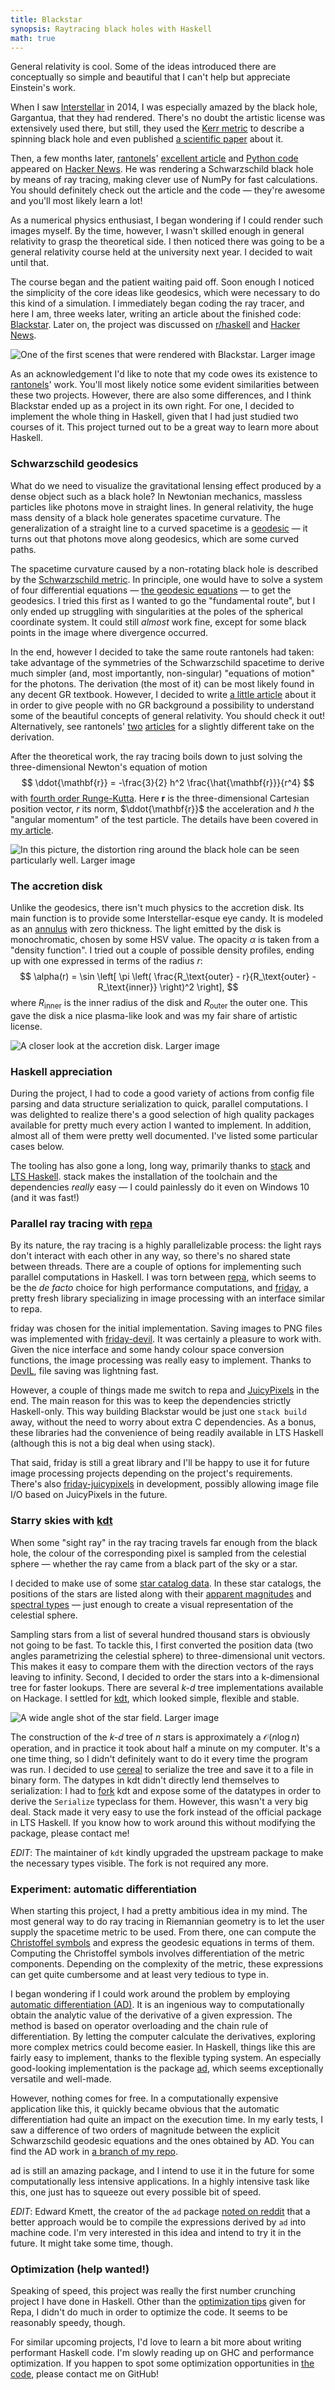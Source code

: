 ```yaml
---
title: Blackstar
synopsis: Raytracing black holes with Haskell
math: true
---
```


General relativity is cool. Some of the ideas introduced there are conceptually so simple and beautiful that I can't help but appreciate Einstein's work.

When I saw [Interstellar](http://www.imdb.com/title/tt0816692/) in 2014, I was especially amazed by the black hole, Gargantua, that they had rendered. There's no doubt the artistic license was extensively used there, but still, they used the [Kerr metric](https://en.wikipedia.org/wiki/Kerr_metric) to describe a spinning black hole and even published [a scientific paper](http://arxiv.org/pdf/1502.03808v2.pdf) about it.

Then, a few months later, [rantonels](http://rantonels.github.io/)' [excellent article](http://rantonels.github.io/starless/) and [Python code](https://github.com/rantonels/starless) appeared on [Hacker News](https://news.ycombinator.com/). He was rendering a Schwarzschild black hole by means of ray tracing, making clever use of NumPy for fast calculations. You should definitely check out the article and the code &mdash; they're awesome and you'll most likely learn a lot!

As a numerical physics enthusiast, I began wondering if I could render such images myself. By the time, however, I wasn't skilled enough in general relativity to grasp the theoretical side. I then noticed there was going to be a general relativity course held at the university next year. I decided to wait until that.

The course began and the patient waiting paid off. Soon enough I noticed the simplicity of the core ideas like geodesics, which were necessary to do this kind of a simulation. I immediately began coding the ray tracer, and here I am, three weeks later, writing an article about the finished code: [Blackstar](https://github.com/flannelhead/blackstar). Later on, the project was discussed on [r/haskell](https://www.reddit.com/r/haskell/comments/4a39b4/rendering_black_holes_with_haskell/) and [Hacker News](https://news.ycombinator.com/item?id=11271772).

![One of the first scenes that were rendered with Blackstar. [Larger image](/images/default-hires-bloomed.png)](/images/default-hires-bloomed-960.png)

As an acknowledgement I'd like to note that my code owes its existence to [rantonels](http://rantonels.github.io/)' work. You'll most likely notice some evident similarities between these two projects. However, there are also some differences, and I think Blackstar ended up as a project in its own right. For one, I decided to implement the whole thing in Haskell, given that I had just studied two courses of it. This project turned out to be a great way to learn more about Haskell.

### Schwarzschild geodesics
What do we need to visualize the gravitational lensing effect produced by a dense object such as a black hole? In Newtonian mechanics, massless particles like photons move in straight lines. In general relativity, the huge mass density of a black hole generates spacetime curvature. The generalization of a straight line to a curved spacetime is a [geodesic](https://en.wikipedia.org/wiki/Geodesic) &mdash; it turns out that photons move along geodesics, which are some curved paths.

The spacetime curvature caused by a non-rotating black hole is described by the [Schwarzschild metric](https://en.wikipedia.org/wiki/Schwarzschild_metric). In principle, one would have to solve a system of four differential equations &mdash; [the geodesic equations](https://en.wikipedia.org/wiki/Schwarzschild_geodesics#Geodesic_equation) &mdash; to get the geodesics. I tried this first as I wanted to go the "fundamental route", but I only ended up struggling with singularities at the poles of the spherical coordinate system. It could still *almost* work fine, except for some black points in the image where divergence occurred.

In the end, however I decided to take the same route rantonels had taken: take advantage of the symmetries of the Schwarzschild spacetime to derive much simpler (and, most importantly, non-singular) "equations of motion" for the photons. The derivation (the most of it) can be most likely found in any decent GR textbook. However, I decided to write [a little article](/posts/2016-03-06-photons-and-black-holes.html) about it in order to give people with no GR background a possibility to understand some of the beautiful concepts of general relativity. You should check it out! Alternatively, see rantonels' [two](http://spiro.fisica.unipd.it/~antonell/schwarzschild/) [articles](http://rantonels.github.io/starless/) for a slightly different take on the derivation.

After the theoretical work, the ray tracing boils down to just solving the three-dimensional Newton's equation of motion
$$
\ddot{\mathbf{r}} = -\frac{3}{2} h^2 \frac{\hat{\mathbf{r}}}{r^4}
$$
with [fourth order Runge-Kutta](https://en.wikipedia.org/wiki/Runge%E2%80%93Kutta_methods#The_Runge.E2.80.93Kutta_method). Here $\mathbf{r}$ is the three-dimensional Cartesian position vector, $r$ its norm, $\ddot{\mathbf{r}}$ the acceleration and $h$ the "angular momentum" of the test particle. The details have been covered in [my article](/posts/2016-03-06-photons-and-black-holes.html).

![In this picture, the distortion ring around the black hole can be seen particularly well. [Larger image](/images/lensing-disk-bloomed.png)](/images/lensing-disk-bloomed-960.png)

### The accretion disk
Unlike the geodesics, there isn't much physics to the accretion disk. Its main function is to provide some Interstellar-esque eye candy. It is modeled as an [annulus](https://en.wikipedia.org/wiki/Annulus_%28mathematics%29) with zero thickness. The light emitted by the disk is monochromatic, chosen by some HSV value. The opacity $\alpha$ is taken from a "density function". I tried out a couple of possible density profiles, ending up with one expressed in terms of the radius $r$:
$$
\alpha(r) = \sin \left[ \pi \left(
\frac{R_\text{outer} - r}{R_\text{outer} - R_\text{inner}} \right)^2 \right],
$$
where $R_\text{inner}$ is the inner radius of the disk and $R_\text{outer}$ the outer one. This gave the disk a nice plasma-like look and was my fair share of artistic license.

![A closer look at the accretion disk. [Larger image](/images/closeup-hires-bloomed.png)](/images/closeup-hires-bloomed-960.png)

### Haskell appreciation
During the project, I had to code a good variety of actions from config file parsing and data structure serialization to quick, parallel computations. I was delighted to realize there's a good selection of high quality packages available for pretty much every action I wanted to implement. In addition, almost all of them were pretty well documented. I've listed some particular cases below.

The tooling has also gone a long, long way, primarily thanks to [stack](http://www.haskellstack.org) and [LTS Haskell](https://www.stackage.org/lts). stack makes the installation of the toolchain and the dependencies *really* easy &mdash; I could painlessly do it even on Windows 10 (and it was fast!)

### Parallel ray tracing with [repa](https://hackage.haskell.org/package/repa)
By its nature, the ray tracing is a highly parallelizable process: the light rays don't interact with each other in any way, so there's no shared state between threads. There are a couple of options for implementing such parallel computations in Haskell. I was torn between [repa](https://hackage.haskell.org/package/repa), which seems to be the *de facto* choice for high performance computations, and [friday](https://hackage.haskell.org/package/friday), a pretty fresh library specializing in image processing with an interface similar to repa.

friday was chosen for the initial implementation. Saving images to PNG files was implemented with [friday-devil](https://hackage.haskell.org/package/friday-devil). It was certainly a pleasure to work with. Given the nice interface and some handy colour space conversion functions, the image processing was really easy to implement. Thanks to [DevIL](http://openil.sourceforge.net/), file saving was lightning fast.

However, a couple of things made me switch to repa and [JuicyPixels](http://hackage.haskell.org/package/JuicyPixels) in the end. The main reason for this was to keep the dependencies strictly Haskell-only. This way building Blackstar would be just one `stack build` away, without the need to worry about extra C dependencies. As a bonus, these libraries had the convenience of being readily available in LTS Haskell (although this is not a big deal when using stack).

That said, friday is still a great library and I'll be happy to use it for future image processing projects depending on the project's requirements. There's also [friday-juicypixels](https://github.com/TomMD/friday-juicypixels) in development, possibly allowing image file I/O based on JuicyPixels in the future.

### Starry skies with [kdt](https://hackage.haskell.org/package/kdt)
When some "sight ray" in the ray tracing travels far enough from the black hole, the colour of the corresponding pixel is sampled from the celestial sphere &mdash; whether the ray came from a black part of the sky or a star.

I decided to make use of some [star catalog data](http://tdc-www.harvard.edu/catalogs/index.html). In these star catalogs, the positions of the stars are listed along with their [apparent magnitudes](https://en.wikipedia.org/wiki/Apparent_magnitude) and [spectral types](https://en.wikipedia.org/wiki/Stellar_classification#Spectral_types) &mdash; just enough to create a visual representation of the celestial sphere.

Sampling stars from a list of several hundred thousand stars is obviously not going to be fast. To tackle this, I first converted the position data (two angles parametrizing the celestial sphere) to three-dimensional unit vectors. This makes it easy to compare them with the direction vectors of the rays leaving to infinity. Second, I decided to order the stars into a k-dimensional tree for faster lookups. There are several *k-d* tree implementations available on Hackage. I settled for [kdt](https://hackage.haskell.org/package/kdt), which looked simple, flexible and stable.

![A wide angle shot of the star field. [Larger image](/images/wideangle1-bloomed.png)](/images/wideangle1-bloomed-960.png)

The construction of the *k-d* tree of $n$ stars is approximately a $\mathcal{O}(n \log n)$ operation, and in practice it took about half a minute on my computer. It's a one time thing, so I didn't definitely want to do it every time the program was run. I decided to use [cereal](https://hackage.haskell.org/package/kdt) to serialize the tree and save it to a file in binary form. The datypes in kdt didn't directly lend themselves to serialization: I had to [fork](https://github.com/flannelhead/kdt) kdt and expose some of the datatypes in order to derive the `Serialize` typeclass for them. However, this wasn't a very big deal. Stack made it very easy to use the fork instead of the official package in LTS Haskell. If you know how to work around this without modifying the package, please contact me!

*EDIT*: The maintainer of `kdt` kindly upgraded the upstream package to make the necessary types visible. The fork is not required any more.

### Experiment: automatic differentiation
When starting this project, I had a pretty ambitious idea in my mind. The most general way to do ray tracing in Riemannian geometry is to let the user supply the spacetime metric to be used. From there, one can compute the [Christoffel symbols](https://en.wikipedia.org/wiki/Christoffel_symbols#Christoffel_symbols_of_the_second_kind_.28symmetric_definition.29) and express the geodesic equations in terms of them. Computing the Christoffel symbols involves differentiation of the metric components. Depending on the complexity of the metric, these expressions can get quite cumbersome and at least very tedious to type in.

I began wondering if I could work around the problem by employing [automatic differentiation (AD)](https://en.wikipedia.org/wiki/Automatic_differentiation). It is an ingenious way to computationally obtain the analytic value of the derivative of a given expression. The method is based on operator overloading and the chain rule of differentiation. By letting the computer calculate the derivatives, exploring more complex metrics could become easier. In Haskell, things like this are fairly easy to implement, thanks to the flexible typing system. An especially good-looking implementation is the package [ad](http://hackage.haskell.org/package/ad), which seems exceptionally versatile and well-made.

However, nothing comes for free. In a computationally expensive application like this, it quickly became obvious that the automatic differentiation had quite an impact on the execution time. In my early tests, I saw a difference of two orders of magnitude between the explicit Schwarzschild geodesic equations and the ones obtained by AD. You can find the AD work in [a branch of my repo](https://github.com/flannelhead/blackstar/tree/ad).

ad is still an amazing package, and I intend to use it in the future for some computationally less intensive applications. In a highly intensive task like this, one just has to squeeze out every possible bit of speed.

*EDIT*: Edward Kmett, the creator of the `ad` package [noted on reddit](https://www.reddit.com/r/haskell/comments/4a39b4/rendering_black_holes_with_haskell/d0x1w2f) that a better approach would be to compile the expressions derived by `ad` into machine code. I'm very interested in this idea and intend to try it in the future. It might take some time, though.

### Optimization (help wanted!)
Speaking of speed, this project was really the first number crunching project I have done in Haskell. Other than the [optimization tips](http://hackage.haskell.org/package/repa-3.4.0.2/docs/Data-Array-Repa.html) given for Repa, I didn't do much in order to optimize the code. It seems to be reasonably speedy, though.

For similar upcoming projects, I'd love to learn a bit more about writing performant Haskell code. I'm slowly reading up on GHC and performance optimization. If you happen to spot some optimization opportunities in [the code](https://github.com/flannelhead/blackstar), please contact me on GitHub!

